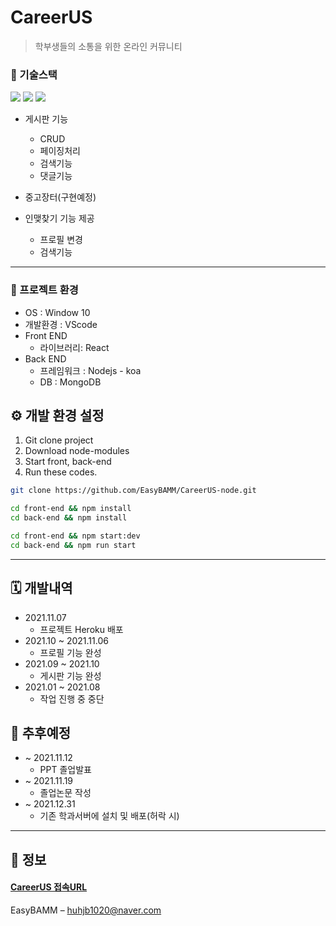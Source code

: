 ﻿# CareerUS
> 학부생들의 소통을 위한 온라인 커뮤니티

### :hammer: 기술스택
<div>
    <img src="https://img.shields.io/badge/React-61DAFB?style=flat-square&logo=React&logoColor=white"/></a>
    <img src="https://img.shields.io/badge/Node.js-339933?style=flat-square&logo=Node.js&logoColor=white"/></a>
    <img src="https://img.shields.io/badge/MongoDB-47A248?style=flat-square&logo=MongoDB&logoColor=white"/></a>
</div>

- 게시판 기능
    + CRUD
    + 페이징처리
    + 검색기능
    + 댓글기능
  
- 중고장터(구현예정)
- 인맺찾기 기능 제공
    + 프로필 변경 
    + 검색기능
  
------------

### :wrench: 프로젝트 환경

- OS : Window 10
- 개발환경 : VScode
- Front END
  - 라이브러리: React 
- Back END
  - 프레임워크 : Nodejs - koa
  - DB : MongoDB
  

## :gear: 개발 환경 설정

1) Git clone project
2) Download node-modules
3) Start front, back-end 
4) Run these codes.
   
```sh
git clone https://github.com/EasyBAMM/CareerUS-node.git
```
```sh
cd front-end && npm install
cd back-end && npm install
```
```sh
cd front-end && npm start:dev
cd back-end && npm run start
```

------------

## :spiral_calendar: 개발내역

* 2021.11.07
    * 프로젝트 Heroku 배포
* 2021.10 ~ 2021.11.06
    * 프로필 기능 완성
* 2021.09 ~ 2021.10
    * 게시판 기능 완성
* 2021.01 ~ 2021.08
    * 작업 진행 중 중단

## :pushpin: 추후예정
* ~ 2021.11.12
    * PPT 졸업발표
* ~ 2021.11.19
    * 졸업논문 작성
* ~ 2021.12.31
    * 기존 학과서버에 설치 및 배포(허락 시)

------------

## :link: 정보

#### [CareerUS 접속URL](https://careerus.herokuapp.com/)

EasyBAMM – huhjb1020@naver.com
